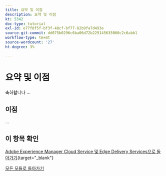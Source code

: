 ```yaml
---
title: 요약 및 이점
description: 요약 및 이점
kt: 5342
doc-type: tutorial
exl-id: e77f8f5f-bf3f-48cf-bf77-82b9fa7d493e
source-git-commit: dd075b0296c6ba06d72b229145635060c2c6abb1
workflow-type: tm+mt
source-wordcount: '27'
ht-degree: 3%

---
```


# 요약 및 이점

축하합니다 ...

## 이점

...

## 이 항목 확인

[Adobe Experience Manager Cloud Service 및 Edge Delivery Services으로 돌아가기](./aemcs.md){target="_blank"}

[모든 모듈로 돌아가기](../../../overview.md)
